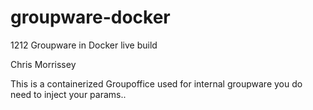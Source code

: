 # groupware-docker
1212 Groupware in Docker live build

Chris Morrissey

This is a containerized Groupoffice used for internal groupware
you do need to inject your params..
